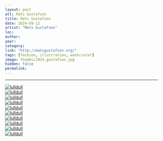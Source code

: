 ```yaml
---
layout: post
alt: Mats Gustafson
title: Mats Gustafson
date: 2024-09-12
artist: "Mats Gustafson"
loc: 
author: 
year: 
category:
link: "http://matsgustafson.org/" 
tags: [fashion, illustration, watercolor]
image: thumbs/2024_gustafson.jpg
hidden: false
permalink:
---
```







---



<div class="post_image">
	<a href="{{ site.baseurl }}/images/posts/2024_gustafson/001.jpg" target="_blank">
	<img src="{{ site.baseurl }}/images/posts/2024_gustafson/001.jpg" alt="lulldull"></a>
</div>

<div class="post_image">
	<a href="{{ site.baseurl }}/images/posts/2024_gustafson/002.jpg" target="_blank">
	<img src="{{ site.baseurl }}/images/posts/2024_gustafson/002.jpg" alt="lulldull"></a>
</div>

<div class="post_image">
	<a href="{{ site.baseurl }}/images/posts/2024_gustafson/003.jpg" target="_blank">
	<img src="{{ site.baseurl }}/images/posts/2024_gustafson/003.jpg" alt="lulldull"></a>
</div>

<div class="post_image">
	<a href="{{ site.baseurl }}/images/posts/2024_gustafson/004.jpg" target="_blank">
	<img src="{{ site.baseurl }}/images/posts/2024_gustafson/004.jpg" alt="lulldull"></a>
</div>


<div class="post_image">
	<a href="{{ site.baseurl }}/images/posts/2024_gustafson/005.jpg" target="_blank">
	<img src="{{ site.baseurl }}/images/posts/2024_gustafson/005.jpg" alt="lulldull"></a>
</div>

<div class="post_image">
	<a href="{{ site.baseurl }}/images/posts/2024_gustafson/006.jpg" target="_blank">
	<img src="{{ site.baseurl }}/images/posts/2024_gustafson/006.jpg" alt="lulldull"></a>
</div>

<div class="post_image">
	<a href="{{ site.baseurl }}/images/posts/2024_gustafson/007.jpg" target="_blank">
	<img src="{{ site.baseurl }}/images/posts/2024_gustafson/007.jpg" alt="lulldull"></a>
</div>

<div class="post_image">
	<a href="{{ site.baseurl }}/images/posts/2024_gustafson/008.jpg" target="_blank">
	<img src="{{ site.baseurl }}/images/posts/2024_gustafson/008.jpg" alt="lulldull"></a>
</div>

<div class="post_image">
	<a href="{{ site.baseurl }}/images/posts/2024_gustafson/009.jpg" target="_blank">
	<img src="{{ site.baseurl }}/images/posts/2024_gustafson/009.jpg" alt="lulldull"></a>
</div>


<div class="post_image">
	<a href="{{ site.baseurl }}/images/posts/2024_gustafson/010.jpg" target="_blank">
	<img src="{{ site.baseurl }}/images/posts/2024_gustafson/010.jpg" alt="lulldull"></a>
</div>
